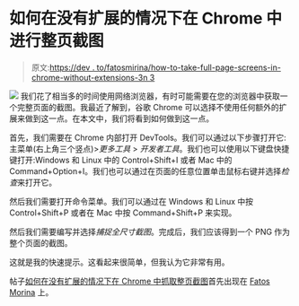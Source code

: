 # 如何在没有扩展的情况下在 Chrome 中进行整页截图

> 原文:[https://dev . to/fatosmirina/how-to-take-full-page-screens-in-chrome-without-extensions-3n 3](https://dev.to/fatosmorina/how-to-take-full-page-screenshots-in-chrome-without-extensions-3n3)

[![](../Images/fde5d83d025898332782b28d8033564b.png)](https://i0.wp.com/www.fatosmorina.com/wp-content/uploads/2018/10/Screen-Shot-2018-10-14-at-9.42.57-PM.png?ssl=1) 我们花了相当多的时间使用网络浏览器，有时可能需要在您的浏览器中获取一个完整页面的截图。我最近了解到，谷歌 Chrome 可以选择不使用任何额外的扩展来做到这一点。在本文中，我们将看到如何做到这一点。

首先，我们需要在 Chrome 内部打开 DevTools。我们可以通过以下步骤打开它:主菜单(右上角三个竖点)>*更多工具* > *开发者工具*。我们也可以使用以下键盘快捷键打开:Windows 和 Linux 中的 Control+Shift+I 或者 Mac 中的 Command+Option+I。我们也可以通过在页面的任意位置单击鼠标右键并选择*检查*来打开它。

然后我们需要打开命令菜单。我们可以通过在 Windows 和 Linux 中按 Control+Shift+P 或者在 Mac 中按 Command+Shift+P 来实现。

然后我们需要编写并选择*捕捉全尺寸截图*。完成后，我们应该得到一个 PNG 作为整个页面的截图。

这就是我的快速提示。这看起来很简单，但我认为它非常有用。

帖子[如何在没有扩展的情况下在 Chrome 中抓取整页截图](https://www.fatosmorina.com/how-to-take-full-page-screenshots-in-chrome-without-extensions/)首先出现在 [Fatos Morina](https://www.fatosmorina.com) 上。